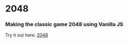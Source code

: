 # 2048
### Making the classic game 2048 using Vanilla JS

Try it out here: [2048](https://jshreyans551.github.io/2048/.)
